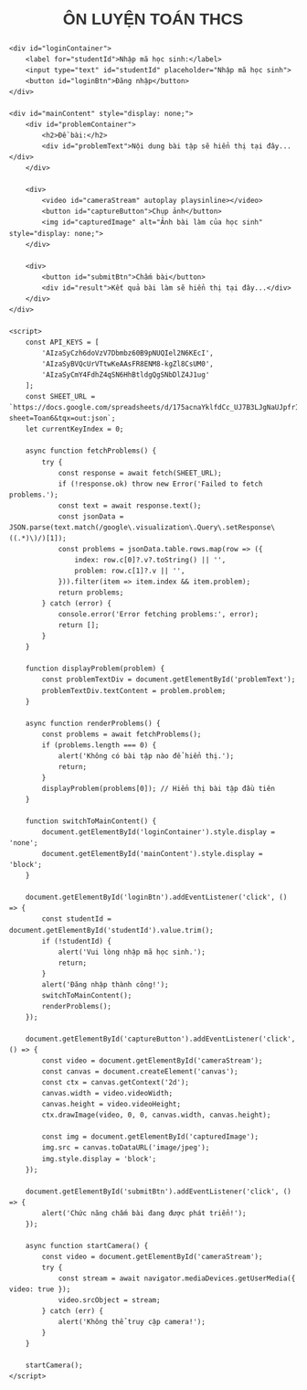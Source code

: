 <!DOCTYPE html>
<html lang="vi">
<head>
    <meta charset="UTF-8">
    <meta name="viewport" content="width=device-width, initial-scale=1.0">
    <title>ÔN LUYỆN TOÁN Thay chuong</title>
    <style>
        body {
            font-family: Arial, sans-serif;
            margin: 30px;
            line-height: 1.6;
        }
        h1, h2 {
            color: #333;
            text-align: center;
        }
        label {
            font-weight: bold;
            display: block;
            margin-top: 10px;
        }
        input[type="text"], input[type="file"] {
            width: 100%;
            margin-bottom: 15px;
            padding: 8px;
            box-sizing: border-box;
        }
        button {
            padding: 10px 20px;
            background-color: #5cb85c;
            border: none;
            color: white;
            font-size: 16px;
            cursor: pointer;
            margin: 10px auto;
            display: block;
        }
        button:hover {
            background-color: #4cae4c;
        }
        #result, #hintText {
            margin-top: 20px;
            white-space: pre-wrap;
            background-color: #f8f8f8;
            padding: 15px;
            border-radius: 5px;
        }
        #problemText {
            font-size: 18px;
            margin-bottom: 20px;
            border: 1px solid #ddd;
            padding: 10px;
            border-radius: 5px;
            background-color: #f9f9f9;
            min-height: 100px;
            white-space: pre-wrap;
        }
        #cameraStream {
            width: 100%;
            height: auto;
            aspect-ratio: 2 / 3;
            max-height: 800px;
            object-fit: cover;
            border: 1px solid #ddd;
            border-radius: 5px;
        }
        #captureButton {
            margin-top: 10px;
            padding: 10px 20px;
            background-color: #007bff;
            border: none;
            color: white;
            font-size: 16px;
            cursor: pointer;
        }
        #captureButton:hover {
            background-color: #0056b3;
        }
        #capturedImage {
            max-width: 100%;
            margin-top: 10px;
            border: 1px solid #ddd;
            border-radius: 5px;
            display: block;
        }
    </style>
</head>
<body>
    <h1>ÔN LUYỆN TOÁN THCS</h1>

    <div id="loginContainer">
        <label for="studentId">Nhập mã học sinh:</label>
        <input type="text" id="studentId" placeholder="Nhập mã học sinh">
        <button id="loginBtn">Đăng nhập</button>
    </div>

    <div id="mainContent" style="display: none;">
        <div id="problemContainer">
            <h2>Đề bài:</h2>
            <div id="problemText">Nội dung bài tập sẽ hiển thị tại đây...</div>
        </div>

        <div>
            <video id="cameraStream" autoplay playsinline></video>
            <button id="captureButton">Chụp ảnh</button>
            <img id="capturedImage" alt="Ảnh bài làm của học sinh" style="display: none;">
        </div>

        <div>
            <button id="submitBtn">Chấm bài</button>
            <div id="result">Kết quả bài làm sẽ hiển thị tại đây...</div>
        </div>
    </div>

    <script>
        const API_KEYS = [
            'AIzaSyCzh6doVzV7Dbmbz60B9pNUQIel2N6KEcI',
            'AIzaSyBVQcUrVTtwKeAAsFR8ENM8-kgZl8CsUM0',
            'AIzaSyCmY4FdhZ4qSN6HhBtldgQgSNbDlZ4J1ug'
        ];
        const SHEET_URL = `https://docs.google.com/spreadsheets/d/175acnaYklfdCc_UJ7B3LJgNaUJpfrIENxn6LN76QADM/gviz/tq?sheet=Toan6&tqx=out:json`;
        let currentKeyIndex = 0;

        async function fetchProblems() {
            try {
                const response = await fetch(SHEET_URL);
                if (!response.ok) throw new Error('Failed to fetch problems.');
                const text = await response.text();
                const jsonData = JSON.parse(text.match(/google\.visualization\.Query\.setResponse\((.*)\)/)[1]);
                const problems = jsonData.table.rows.map(row => ({
                    index: row.c[0]?.v?.toString() || '',
                    problem: row.c[1]?.v || '',
                })).filter(item => item.index && item.problem);
                return problems;
            } catch (error) {
                console.error('Error fetching problems:', error);
                return [];
            }
        }

        function displayProblem(problem) {
            const problemTextDiv = document.getElementById('problemText');
            problemTextDiv.textContent = problem.problem;
        }

        async function renderProblems() {
            const problems = await fetchProblems();
            if (problems.length === 0) {
                alert('Không có bài tập nào để hiển thị.');
                return;
            }
            displayProblem(problems[0]); // Hiển thị bài tập đầu tiên
        }

        function switchToMainContent() {
            document.getElementById('loginContainer').style.display = 'none';
            document.getElementById('mainContent').style.display = 'block';
        }

        document.getElementById('loginBtn').addEventListener('click', () => {
            const studentId = document.getElementById('studentId').value.trim();
            if (!studentId) {
                alert('Vui lòng nhập mã học sinh.');
                return;
            }
            alert('Đăng nhập thành công!');
            switchToMainContent();
            renderProblems();
        });

        document.getElementById('captureButton').addEventListener('click', () => {
            const video = document.getElementById('cameraStream');
            const canvas = document.createElement('canvas');
            const ctx = canvas.getContext('2d');
            canvas.width = video.videoWidth;
            canvas.height = video.videoHeight;
            ctx.drawImage(video, 0, 0, canvas.width, canvas.height);

            const img = document.getElementById('capturedImage');
            img.src = canvas.toDataURL('image/jpeg');
            img.style.display = 'block';
        });

        document.getElementById('submitBtn').addEventListener('click', () => {
            alert('Chức năng chấm bài đang được phát triển!');
        });

        async function startCamera() {
            const video = document.getElementById('cameraStream');
            try {
                const stream = await navigator.mediaDevices.getUserMedia({ video: true });
                video.srcObject = stream;
            } catch (err) {
                alert('Không thể truy cập camera!');
            }
        }

        startCamera();
    </script>
</body>
</html>
